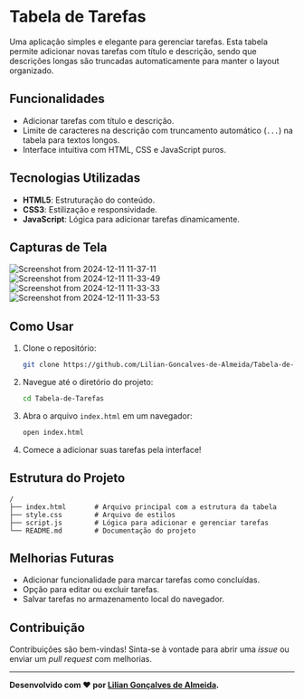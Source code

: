 # Tabela de Tarefas

Uma aplicação simples e elegante para gerenciar tarefas. Esta tabela permite adicionar novas tarefas com título e descrição, sendo que descrições longas são truncadas automaticamente para manter o layout organizado.

## Funcionalidades

- Adicionar tarefas com título e descrição.
- Limite de caracteres na descrição com truncamento automático (`...`) na tabela para textos longos.
- Interface intuitiva com HTML, CSS e JavaScript puros.

## Tecnologias Utilizadas

- **HTML5**: Estruturação do conteúdo.
- **CSS3**: Estilização e responsividade.
- **JavaScript**: Lógica para adicionar tarefas dinamicamente.

## Capturas de Tela

![Screenshot from 2024-12-11 11-37-11](https://github.com/user-attachments/assets/d4fac916-c796-46b2-97fc-2fdc31304bc3)
![Screenshot from 2024-12-11 11-33-49](https://github.com/user-attachments/assets/08e70263-b9df-4a04-8a22-865729df57dc)
![Screenshot from 2024-12-11 11-33-33](https://github.com/user-attachments/assets/dddc2925-1f03-4705-88c1-2db8b81a621a)
![Screenshot from 2024-12-11 11-33-53](https://github.com/user-attachments/assets/2fc8be93-378b-47ee-ab7c-b3abef185d5c)


## Como Usar

1. Clone o repositório:
   ```bash
   git clone https://github.com/Lilian-Goncalves-de-Almeida/Tabela-de-Tarefas.git
   ```

2. Navegue até o diretório do projeto:
   ```bash
   cd Tabela-de-Tarefas
   ```

3. Abra o arquivo `index.html` em um navegador:
   ```bash
   open index.html
   ```

4. Comece a adicionar suas tarefas pela interface!

## Estrutura do Projeto

```
/
├── index.html       # Arquivo principal com a estrutura da tabela
├── style.css        # Arquivo de estilos
├── script.js        # Lógica para adicionar e gerenciar tarefas
└── README.md        # Documentação do projeto
```

## Melhorias Futuras

- Adicionar funcionalidade para marcar tarefas como concluídas.
- Opção para editar ou excluir tarefas.
- Salvar tarefas no armazenamento local do navegador.

## Contribuição

Contribuições são bem-vindas! Sinta-se à vontade para abrir uma *issue* ou enviar um *pull request* com melhorias.

---

**Desenvolvido com ❤️ por [Lilian Gonçalves de Almeida](https://github.com).**

